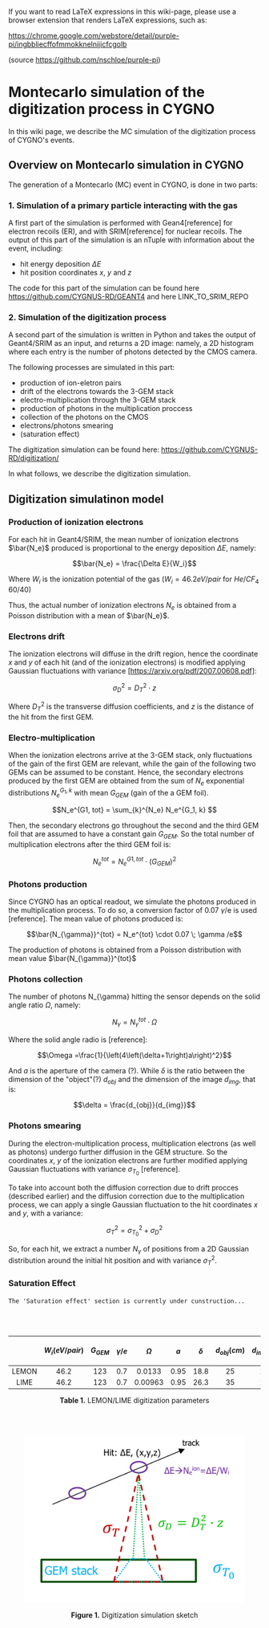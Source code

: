 
[comment]: <> (comments here)

If you want to read LaTeX expressions in this wiki-page, please use a browser extension that renders LaTeX expressions, such as:

https://chrome.google.com/webstore/detail/purple-pi/ingbbliecffofmmokknelnijicfcgolb

(source https://github.com/nschloe/purple-pi)


# Montecarlo simulation of the digitization process in CYGNO 

In this wiki page, we describe the MC simulation of the digitization process of CYGNO's events. 

## Overview on Montecarlo simulation in CYGNO

The generation of a Montecarlo (MC) event in CYGNO, is done in two parts:

### 1. Simulation of a primary particle interacting with the gas

A first part of the simulation is performed with Gean4[reference] for electron recoils (ER), and with SRIM[reference] for nuclear recoils. The output of this part of the simulation is an nTuple with information about the event, including:

- hit energy deposition $`\Delta E`$
- hit position coordinates $`x`$, $`y`$ and $`z`$ 

The code for this part of the simulation can be found here https://github.com/CYGNUS-RD/GEANT4 and here LINK_TO_SRIM_REPO

### 2. Simulation of the digitization process

A second part of the simulation is written in Python and takes the output of Geant4/SRIM as an input, and returns a 2D image: namely, a 2D histogram where each entry is the number of photons detected by the CMOS camera.

The following processes are simulated in this part:

- production of ion-eletron pairs
- drift of the electrons towards the 3-GEM stack
- electro-multiplication through the 3-GEM stack
- production of photons in the multiplication proccess
- collection of the photons on the CMOS
- electrons/photons smearing
- (saturation effect)

The digitization simulation can be found here: https://github.com/CYGNUS-RD/digitization/

In what follows, we describe the digitization simulation. 

## Digitization simulatinon model

### Production of ionization electrons

For each hit in Geant4/SRIM, the mean number of ionization electrons $`\bar{N_e}`$ produced is proportional to the energy deposition $`\Delta E`$, namely:

```math
\bar{N_e} = \frac{\Delta E}{W_i}
```

Where $`W_i`$ is the ionization potential of the gas ($`W_i = 46.2 eV/pair`$ for $`He/CF_4`$ $`60/40`$)

Thus, the actual number of ionization electrons $`{N_e}`$ is obtained  from a Poisson distribution with a mean of $`\bar{N_e}`$.

### Electrons drift

The ionization electrons will diffuse in the drift region, hence the coordinate $`x`$ and $`y`$ of each hit (and of the ionization electrons) is modified applying Gaussian fluctuations with variance [https://arxiv.org/pdf/2007.00608.pdf]:

```math
\sigma_D^2  = D_T^2 \cdot z
```
Where $`D_T^2`$ is the transverse diffusion coefficients, and $`z`$ is the distance of the hit from the first GEM.

### Electro-multiplication

When the ionization electrons arrive at the 3-GEM stack, only fluctuations of the gain of the first GEM are relevant, while the gain of the following two GEMs can be assumed to be constant. Hence, the secondary electrons produced by the first GEM are obtained from the sum of $`N_e`$ exponential distributions $`N_e^{G_1, k}`$ with mean $`G_{GEM}`$ (gain of the a GEM foil).

```math
N_e^{G1, tot} = \sum_{k}^{N_e} N_e^{G_1, k} 
```

Then, the secondary electrons go throughout the second and the third GEM foil that are assumed to have a constant gain $`G_{GEM}`$. So the total number of multiplication electrons after the third GEM foil is:

```math 
N_e^{tot} = N_e^{G1, tot} \cdot (G_{GEM})^2
```
### Photons production

Since CYGNO has an optical readout, we simulate the photons produced in the multiplication process. To do so, a conversion factor of 0.07 $`\gamma`$/e is used [reference]. The mean value of photons produced is:

```math
\bar{N_{\gamma}}^{tot} = N_e^{tot} \cdot  0.07 \; \gamma /e
```

The production of photons is obtained from a Poisson distribution with mean value $`\bar{N_{\gamma}}^{tot}`$

### Photons collection


The number of photons N_{\gamma} hitting the sensor depends on the solid angle ratio $`\Omega`$, namely:

```math  
N_{\gamma} = N_{\gamma}^{tot} \cdot \Omega
```

Where the solid angle radio is [reference]:

```math
\Omega =\frac{1}{\left(4\left(\delta+1\right)a\right)^2}
```

And $`a`$ is the aperture of the camera (?). While $`\delta`$ is the ratio between the dimension of the "object"(?) $`d_{obj}`$ and the dimension of the image $`d_{img}`$, that is:

```math
\delta = \frac{d_{obj}}{d_{img}}
```

### Photons smearing

During the electron-multiplication process, multiplication electrons (as well as photons) undergo further diffusion in the GEM structure. So the coordinates $`x`$, $`y`$ of the ionization electrons are further modified applying Gaussian fluctuations with variance $`\sigma_{T_0}`$ [reference].

To take into account both the diffusion correction due to drift procces (described earlier) and the diffusion correction due to the multiplication process, we can apply a single Gaussian fluctuation to the hit coordinates $`x`$ and $`y`$, with a variance:

```math
\sigma_T^2 = \sigma_{T_0}^2+ \sigma_D^2 
```

So, for each hit, we extract a number $`N_{\gamma}`$ of positions from a 2D Gaussian distribution around the initial hit position and with variance $`\sigma_T^2`$.


###  Saturation Effect

`The 'Saturation effect' section is currently under cunstruction...`



<br/><br/>

<div align="center"> 
  

|       | $`W_i (eV /pair)`$ | $`G_{GEM}`$ | $`\gamma/e`$ | $`\Omega`$ | $`a`$ | $`\delta`$ | $`d_{obj} (cm)`$ | $`d_{img} (cm)`$ | $`D_T (\mu m / \sqrt{cm}`$) | $`\sigma_{T_0} (\mu m)`$ |
|:-----:|:------------------:|:-----------:|:------------:|:----------:|:-----:|:----------:|:----------------:|:----------------:|:---------------------------:|:------------------------:|
| LEMON |        46.2        |     123     |      0.7     |   0.0133   |  0.95 |    18.8    |        25        |       1.33       |             130             |            300           |
|  LIME |        46.2        |     123     |      0.7     |   0.00963  |  0.95 |    26.3    |        35        |       1.33       |             130             |            300           |

**Table 1.** LEMON/LIME digitization parameters
  


<br/><br/>

  


![](digitization_MC_image.png)

**Figure 1.** Digitization simulation sketch



</div>


